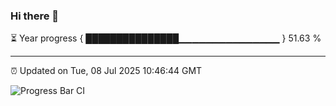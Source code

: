 ### Hi there 👋

⏳ Year progress { ███████████████▁▁▁▁▁▁▁▁▁▁▁▁▁▁▁ } 51.63 %

---

⏰ Updated on Tue, 08 Jul 2025 10:46:44 GMT

![Progress Bar CI](https://github.com/IshwaranRudhara/GIT-ACTION/workflows/Progress%20Bar%20CI/badge.svg)
